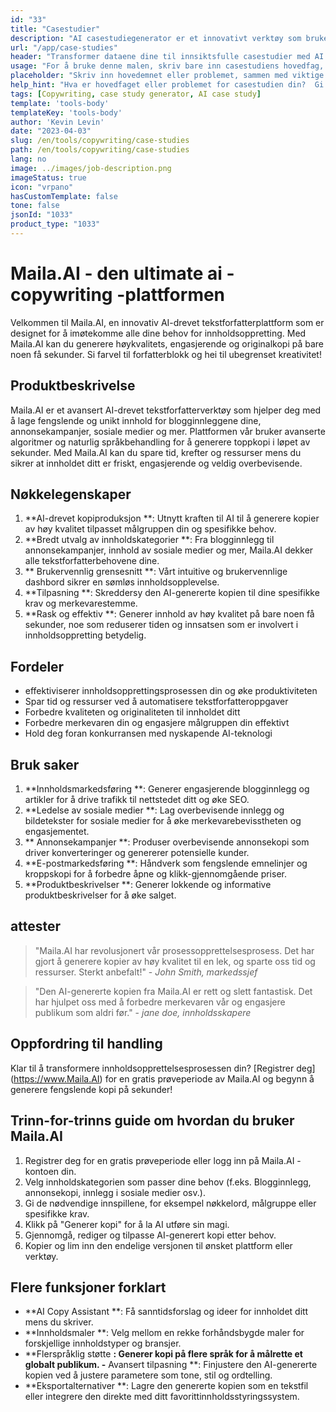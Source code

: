 ```yaml
---
id: "33"
title: "Casestudier"
description: "AI casestudiegenerator er et innovativt verktøy som bruker kunstig intelligens for å skape overbevisende casestudier.  Dette kraftige verktøyet hjelper deg med å generere godt strukturerte, engasjerende og informative casestudier basert på dine oppgitte data og nøkkelpunkter, og sparer deg tid og krefter i prosessen."
url: "/app/case-studies"
header: "Transformer dataene dine til innsiktsfulle casestudier med AI -assistanse."
usage: "For å bruke denne malen, skriv bare inn casestudiens hovedfag, nøkkelpunkter og eventuelle relevante data eller statistikk.  Dette verktøyet vil deretter generere en godt strukturert, fengslende og informativ casestudie basert på dine innspill."
placeholder: "Skriv inn hovedemnet eller problemet, sammen med viktige punkter og data du vil ta med i casestudien din, for eksempel: \ n \ nmain Emne: Forbedring av kundetilfredshet i en butikk \ n \ nkey Poeng: \ n \ n1.  Identifisere kundesmerter \ n2.  Implementering av effektive løsninger \ n3.  Evaluering av virkningen av endringene \ n \ ndata: Økning i gjennomsnittlig kundetilfredshetsvurdering fra 3,5 til 4,2 \ n \ nkeywords: detaljhandel, kundetilfredshet, forbedring"
help_hint: "Hva er hovedfaget eller problemet for casestudien din?  Gi viktige punkter, data eller statistikk du vil inkludere, og vi vil lage en omfattende casestudie basert på innspillene dine."
tags: [Copywriting, case study generator, AI case study]
template: 'tools-body'
templateKey: 'tools-body'
author: 'Kevin Levin'
date: "2023-04-03"
slug: /en/tools/copywriting/case-studies
path: /en/tools/copywriting/case-studies
lang: no
image: ../images/job-description.png
imageStatus: true
icon: "vrpano"
hasCustomTemplate: false
tone: false
jsonId: "1033"
product_type: "1033"
---
```

# Maila.AI - den ultimate ai -copywriting -plattformen

Velkommen til Maila.AI, en innovativ AI-drevet tekstforfatterplattform som er designet for å imøtekomme alle dine behov for innholdsoppretting.  Med Maila.AI kan du generere høykvalitets, engasjerende og originalkopi på bare noen få sekunder.  Si farvel til forfatterblokk og hei til ubegrenset kreativitet!

## Produktbeskrivelse

Maila.AI er et avansert AI-drevet tekstforfatterverktøy som hjelper deg med å lage fengslende og unikt innhold for blogginnleggene dine, annonsekampanjer, sosiale medier og mer.  Plattformen vår bruker avanserte algoritmer og naturlig språkbehandling for å generere toppkopi i løpet av sekunder.  Med Maila.AI kan du spare tid, krefter og ressurser mens du sikrer at innholdet ditt er friskt, engasjerende og veldig overbevisende.

## Nøkkelegenskaper

1. **AI-drevet kopiproduksjon **: Utnytt kraften til AI til å generere kopier av høy kvalitet tilpasset målgruppen din og spesifikke behov.
 2. **Bredt utvalg av innholdskategorier **: Fra blogginnlegg til annonsekampanjer, innhold av sosiale medier og mer, Maila.AI dekker alle tekstforfatterbehovene dine.
 3. ** Brukervennlig grensesnitt **: Vårt intuitive og brukervennlige dashbord sikrer en sømløs innholdsopplevelse.
 4. **Tilpasning **: Skreddersy den AI-genererte kopien til dine spesifikke krav og merkevarestemme.
 5. **Rask og effektiv **: Generer innhold av høy kvalitet på bare noen få sekunder, noe som reduserer tiden og innsatsen som er involvert i innholdsoppretting betydelig.

## Fordeler

- effektiviserer innholdsopprettingsprosessen din og øke produktiviteten
 - Spar tid og ressurser ved å automatisere tekstforfatteroppgaver
 - Forbedre kvaliteten og originaliteten til innholdet ditt
 - Forbedre merkevaren din og engasjere målgruppen din effektivt
 - Hold deg foran konkurransen med nyskapende AI-teknologi

## Bruk saker

1. **Innholdsmarkedsføring **: Generer engasjerende blogginnlegg og artikler for å drive trafikk til nettstedet ditt og øke SEO.
 2. **Ledelse av sosiale medier **: Lag overbevisende innlegg og bildetekster for sosiale medier for å øke merkevarebevisstheten og engasjementet.
 3. ** Annonsekampanjer **: Produser overbevisende annonsekopi som driver konverteringer og genererer potensielle kunder.
 4. **E-postmarkedsføring **: Håndverk som fengslende emnelinjer og kroppskopi for å forbedre åpne og klikk-gjennomgående priser.
 5. **Produktbeskrivelser **: Generer lokkende og informative produktbeskrivelser for å øke salget.

## attester

> "Maila.AI har revolusjonert vår prosessopprettelsesprosess. Det har gjort å generere kopier av høy kvalitet til en lek, og sparte oss tid og ressurser. Sterkt anbefalt!"  - _John Smith, markedssjef_

> "Den AI-genererte kopien fra Maila.AI er rett og slett fantastisk. Det har hjulpet oss med å forbedre merkevaren vår og engasjere publikum som aldri før."  - _jane doe, innholdsskapere_

## Oppfordring til handling

Klar til å transformere innholdsopprettelsesprosessen din?  [Registrer deg] (https://www.Maila.AI) for en gratis prøveperiode av Maila.AI og begynn å generere fengslende kopi på sekunder!

## Trinn-for-trinns guide om hvordan du bruker Maila.AI

1. Registrer deg for en gratis prøveperiode eller logg inn på Maila.AI -kontoen din.
 2. Velg innholdskategorien som passer dine behov (f.eks. Blogginnlegg, annonsekopi, innlegg i sosiale medier osv.).
 3. Gi de nødvendige innspillene, for eksempel nøkkelord, målgruppe eller spesifikke krav.
 4. Klikk på "Generer kopi" for å la AI utføre sin magi.
 5. Gjennomgå, rediger og tilpasse AI-generert kopi etter behov.
 6. Kopier og lim inn den endelige versjonen til ønsket plattform eller verktøy.

## Flere funksjoner forklart

- **AI Copy Assistant **: Få sanntidsforslag og ideer for innholdet ditt mens du skriver.
 - **Innholdsmaler **: Velg mellom en rekke forhåndsbygde maler for forskjellige innholdstyper og bransjer.
 - **Flerspråklig støtte **: Generer kopi på flere språk for å målrette et globalt publikum.
 -** Avansert tilpasning **: Finjustere den AI-genererte kopien ved å justere parametere som tone, stil og ordtelling.
 - **Eksportalternativer **: Lagre den genererte kopien som en tekstfil eller integrere den direkte med ditt favorittinnholdsstyringssystem.
